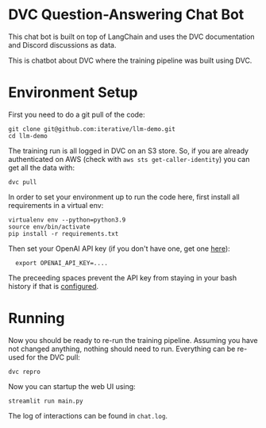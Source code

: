 # DVC Question-Answering Chat Bot

This chat bot is built on top of LangChain and uses the DVC documentation and Discord discussions as data.

This is chatbot about DVC where the training pipeline was built using DVC.

# Environment Setup

First you need to do a git pull of the code:
```shell
git clone git@github.com:iterative/llm-demo.git
cd llm-demo
```

The training run is all logged in DVC on an S3 store. So, if you are already authenticated on AWS (check with `aws sts get-caller-identity`) you can get all the data with:
```shell
dvc pull
```

In order to set your environment up to run the code here, first install all requirements in a virtual env:
```shell
virtualenv env --python=python3.9
source env/bin/activate
pip install -r requirements.txt
```

Then set your OpenAI API key (if you don't have one, get one [here](https://beta.openai.com/playground)):
```shell
  export OPENAI_API_KEY=....
```
The preceeding spaces prevent the API key from staying in your bash history if that is [configured](https://stackoverflow.com/questions/6475524/how-do-i-prevent-commands-from-showing-up-in-bash-history).

# Running

Now you should be ready to re-run the training pipeline. Assuming you have not changed anything, nothing should need to run. Everything can be re-used for the DVC pull:
```shell
dvc repro
```

Now you can startup the web UI using:
```shell
streamlit run main.py
```
The log of interactions can be found in `chat.log`.
